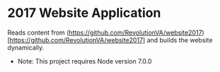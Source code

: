 # 2017 Website Application

Reads content from (https://github.com/RevolutionVA/website2017)[https://github.com/RevolutionVA/website2017] and builds the website dynamically.

* Note: This project requires Node version 7.0.0
